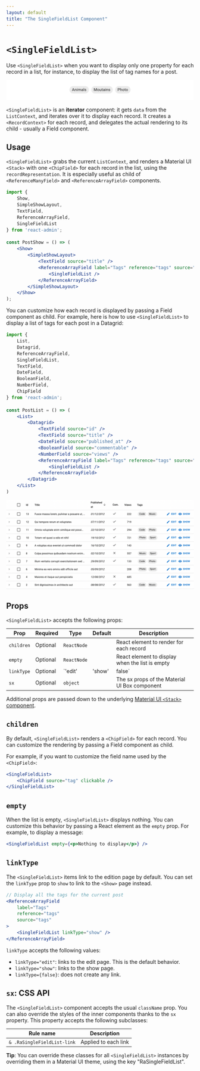 ```yaml
---
layout: default
title: "The SingleFieldList Component"
---
```


# `<SingleFieldList>`

Use `<SingleFieldList>` when you want to display only one property for each record in a list, for instance, to display the list of tag names for a post.

![SingleFieldList](./img/ReferenceArrayField-default-child.png)

`<SingleFieldList>` is an **iterator** component: it gets `data` from the `ListContext`, and iterates over it to display each record. It creates a `<RecordContext>` for each record, and delegates the actual rendering to its child - usually a Field component. 

## Usage

`<SingleFieldList>` grabs the current `ListContext`, and renders a Material UI `<Stack>` with one `<ChipField>` for each record in the list, using the `recordRepresentation`. It is especially useful as child of `<ReferenceManyField>` and `<ReferenceArrayField>` components. 

```jsx
import {
    Show,
    SimpleShowLayout,
    TextField,
    ReferenceArrayField,
    SingleFieldList
} from 'react-admin';

const PostShow = () => (
    <Show>
        <SimpleShowLayout>
            <TextField source="title" />
            <ReferenceArrayField label="Tags" reference="tags" source="tags">
                <SingleFieldList />
            </ReferenceArrayField>
        </SimpleShowLayout>
    </Show>
);
```

You can customize how each record is displayed by passing a Field component as child. For example, here is how to use `<SingleFieldList>` to display a list of tags for each post in a Datagrid:

```jsx
import { 
    List,
    Datagrid,
    ReferenceArrayField,
    SingleFieldList,
    TextField,
    DateField,
    BooleanField,
    NumberField,
    ChipField
} from 'react-admin';

const PostList = () => (
    <List>
        <Datagrid>
            <TextField source="id" />
            <TextField source="title" />
            <DateField source="published_at" />
            <BooleanField source="commentable" />
            <NumberField source="views" />
            <ReferenceArrayField label="Tags" reference="tags" source="tags">
                <SingleFieldList />
            </ReferenceArrayField>
        </Datagrid>
    </List>
)
```

![SingleFieldList in Datagrid](./img/singlefieldlist-datagrid.png)

## Props

`<SingleFieldList>` accepts the following props:

| Prop        | Required | Type                      | Default | Description                                     |
| ----------- | -------- | ------------------------- | ------- | ----------------------------------------------- |
| `children`  | Optional | `ReactNode`               |         | React element to render for each record         |
| `empty`     | Optional | `ReactNode`               |         | React element to display when the list is empty |
| `linkType`  | Optional | `'edit' | 'show' | false` | `edit`  | The target of the link on each item             |
| `sx`        | Optional | `object`                  |         | The sx props of the Material UI Box component   |

Additional props are passed down to the underlying [Material UI `<Stack>` component](https://mui.com/material-ui/react-stack/).

## `children`

By default, `<SingleFieldList>` renders a `<ChipField>` for each record. You can customize the rendering by passing a Field component as child. 

For example, if you want to customize the field name used by the `<ChipField>`:

```jsx
<SingleFieldList>
    <ChipField source="tag" clickable />
</SingleFieldList>
```

## `empty`

When the list is empty, `<SingleFieldList>` displays nothing. You can customize this behavior by passing a React element as the `empty` prop. For example, to display a message:

```jsx
<SingleFieldList empty={<p>Nothing to display</p>} />
```

## `linkType`

The `<SingleFieldList>` items link to the edition page by default. You can set the `linkType` prop to `show` to link to the `<Show>` page instead.

```jsx
// Display all the tags for the current post
<ReferenceArrayField
    label="Tags"
    reference="tags"
    source="tags"
>
    <SingleFieldList linkType="show" />
</ReferenceArrayField>
```

`linkType` accepts the following values:

* `linkType="edit"`: links to the edit page. This is the default behavior.
* `linkType="show"`: links to the show page.
* `linkType={false}`: does not create any link.

## `sx`: CSS API

The `<SingleFieldList>` component accepts the usual `className` prop. You can also override the styles of the inner components thanks to the `sx` property. This property accepts the following subclasses:

| Rule name                   | Description             |
|-----------------------------|-------------------------|
| `& .RaSingleFieldList-link` | Applied to each link    |

**Tip**: You can override these classes for all `<SingleFieldList>` instances by overriding them in a Material UI theme, using the key "RaSingleFieldList".
